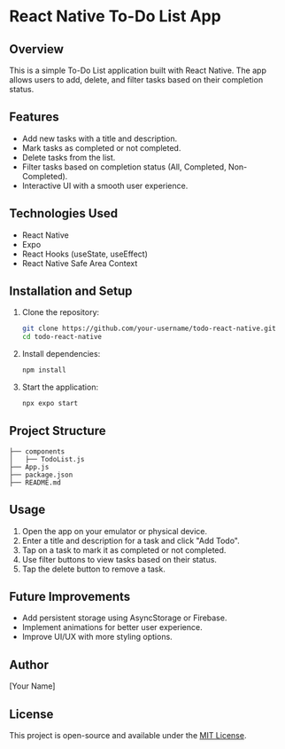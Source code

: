 # React Native To-Do List App

## Overview
This is a simple To-Do List application built with React Native. The app allows users to add, delete, and filter tasks based on their completion status.

## Features
- Add new tasks with a title and description.
- Mark tasks as completed or not completed.
- Delete tasks from the list.
- Filter tasks based on completion status (All, Completed, Non-Completed).
- Interactive UI with a smooth user experience.

## Technologies Used
- React Native
- Expo
- React Hooks (useState, useEffect)
- React Native Safe Area Context

## Installation and Setup
1. Clone the repository:
   ```sh
   git clone https://github.com/your-username/todo-react-native.git
   cd todo-react-native
   ```
2. Install dependencies:
   ```sh
   npm install
   ```
3. Start the application:
   ```sh
   npx expo start
   ```

## Project Structure
```
├── components
│   ├── TodoList.js
├── App.js
├── package.json
├── README.md
```

## Usage
1. Open the app on your emulator or physical device.
2. Enter a title and description for a task and click "Add Todo".
3. Tap on a task to mark it as completed or not completed.
4. Use filter buttons to view tasks based on their status.
5. Tap the delete button to remove a task.

## Future Improvements
- Add persistent storage using AsyncStorage or Firebase.
- Implement animations for better user experience.
- Improve UI/UX with more styling options.

## Author
[Your Name]

## License
This project is open-source and available under the [MIT License](LICENSE).

